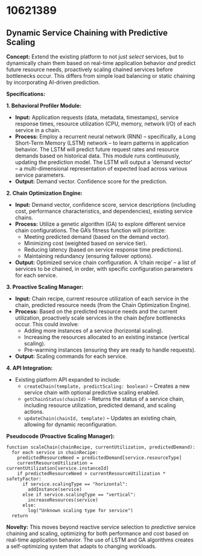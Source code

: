 # 10621389

## Dynamic Service Chaining with Predictive Scaling

**Concept:** Extend the existing platform to not just *select* services, but to dynamically chain them based on real-time application behavior *and* predict future resource needs, proactively scaling chained services before bottlenecks occur. This differs from simple load balancing or static chaining by incorporating AI-driven prediction.

**Specifications:**

**1. Behavioral Profiler Module:**

*   **Input:** Application requests (data, metadata, timestamps), service response times, resource utilization (CPU, memory, network I/O) of each service in a chain.
*   **Process:**  Employ a recurrent neural network (RNN) – specifically, a Long Short-Term Memory (LSTM) network – to learn patterns in application behavior. The LSTM will predict future request rates and resource demands based on historical data. This module runs continuously, updating the prediction model.  The LSTM will output a 'demand vector' – a multi-dimensional representation of expected load across various service parameters.
*   **Output:** Demand vector. Confidence score for the prediction.

**2. Chain Optimization Engine:**

*   **Input:** Demand vector, confidence score, service descriptions (including cost, performance characteristics, and dependencies), existing service chains.
*   **Process:**  Utilize a genetic algorithm (GA) to explore different service chain configurations. The GA’s fitness function will prioritize:
    *   Meeting predicted demand (based on the demand vector).
    *   Minimizing cost (weighted based on service tier).
    *   Reducing latency (based on service response time predictions).
    *   Maintaining redundancy (ensuring failover options).
*   **Output:** Optimized service chain configuration.  A ‘chain recipe’ – a list of services to be chained, in order, with specific configuration parameters for each service.

**3. Proactive Scaling Manager:**

*   **Input:** Chain recipe, current resource utilization of each service in the chain, predicted resource needs (from the Chain Optimization Engine).
*   **Process:** Based on the predicted resource needs and the current utilization, proactively scale services in the chain *before* bottlenecks occur.  This could involve:
    *   Adding more instances of a service (horizontal scaling).
    *   Increasing the resources allocated to an existing instance (vertical scaling).
    *   Pre-warming instances (ensuring they are ready to handle requests).
*   **Output:** Scaling commands for each service.

**4. API Integration:**

*   Existing platform API expanded to include:
    *   `createChain(template, predictScaling: boolean)` – Creates a new service chain with optional predictive scaling enabled.
    *   `getChainStatus(chainId)` – Returns the status of a service chain, including resource utilization, predicted demand, and scaling actions.
    *   `updateChain(chainId, template)` – Updates an existing chain, allowing for dynamic reconfiguration.

**Pseudocode (Proactive Scaling Manager):**

```
function scaleChain(chainRecipe, currentUtilization, predictedDemand):
  for each service in chainRecipe:
    predictedResourceNeed = predictedDemand[service.resourceType]
    currentResourceUtilization = currentUtilization[service.instanceId]
    if predictedResourceNeed > currentResourceUtilization * safetyFactor:
      if service.scalingType == "horizontal":
        addInstance(service)
      else if service.scalingType == "vertical":
        increaseResources(service)
      else:
        log("Unknown scaling type for service")
  return
```

**Novelty:**  This moves beyond reactive service selection to *predictive* service chaining and scaling, optimizing for both performance and cost based on real-time application behavior. The use of LSTM and GA algorithms creates a self-optimizing system that adapts to changing workloads.